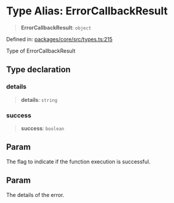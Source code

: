 # Type Alias: ErrorCallbackResult

> **ErrorCallbackResult**: `object`

Defined in: [packages/core/src/types.ts:215](https://github.com/GeoDaCenter/openassistant/blob/7dec66552ed2da789768e26aca21ecb2918b5d3b/packages/core/src/types.ts#L215)

Type of ErrorCallbackResult

## Type declaration

### details

> **details**: `string`

### success

> **success**: `boolean`

## Param

The flag to indicate if the function execution is successful.

## Param

The details of the error.
